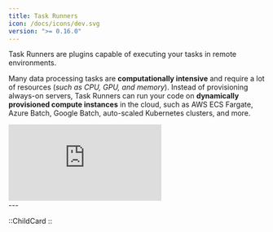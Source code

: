 ```yaml
---
title: Task Runners
icon: /docs/icons/dev.svg
version: ">= 0.16.0"
---
```


Task Runners are plugins capable of executing your tasks in remote environments.

Many data processing tasks are **computationally intensive** and require a lot of resources (_such as CPU, GPU, and memory_). Instead of provisioning always-on servers, Task Runners can run your code on **dynamically provisioned compute instances** in the cloud, such as AWS ECS Fargate, Azure Batch, Google Batch, auto-scaled Kubernetes clusters, and more.

<div class="video-container">
  <iframe src="https://www.youtube.com/embed/edYa8WAMAdQ?si=2vu6XPUUeTQziWNq" title="YouTube video player" frameborder="0" allow="accelerometer; autoplay; clipboard-write; encrypted-media; gyroscope; picture-in-picture; web-share" referrerpolicy="strict-origin-when-cross-origin" allowfullscreen></iframe>
</div>
---

::ChildCard
::
